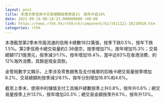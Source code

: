 ```yaml
---
layout: post
title: 本港次季信用卡交易總額按季跌逾1%　按年升逾19%
date: 2021-09-18 00:10:23.000000000 +08:00
link: https://news.rthk.hk/rthk/ch/component/k2/1611121-20210918.htm
categories: rthk
---
```


本港截至第2季末市面流通的信用卡總數1922萬張，按季下跌0.5%，按年下跌1.5%。第2季信用卡總交易量約2.36億宗，按季增加7%，按年增加15.3%；交易總額1721億港元，按季減少1.1%，按年增加19.4%，當中近83%在香港消費，約12%海外消費，其餘是現金貸款。

金管局數字又顯示，上季涉及零售銷售及支付帳單的扣帳卡總交易量按季增加6.2%，交易總額則按季減少8.1%，按年分別增加18.8%和4.6%。

截至上季末，使用中的儲值支付工具帳戶總數按季上升0.8%，按年升0.6%；總交易量按季上升13.1%，按年增加20.3%；總交易金額按季升6.1%，按年升13%。
